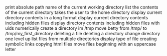 print absolute path name of the current working directory
list the contents of the current directory
takes the user to the home directory
display current directory contents in a long format
display current directory contents including hidden files
display directory contents including hidden files with uids numerically
create a directory im /tmp
move betty from /tmp/ to /tmp/my_first_directory
deleting a file
deleting a directory
change directory one level up
list files from multiple directories
display type of file
creating symbolic links
copying html files
move files beginning with an uppercase letter
